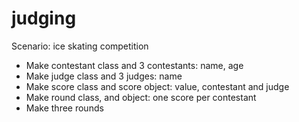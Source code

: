 # judging

Scenario: ice skating competition

* Make contestant class and 3 contestants: name, age
* Make judge class and 3 judges: name
* Make score class and score object: value, contestant and judge
* Make round class, and object: one score per contestant
* Make three rounds
